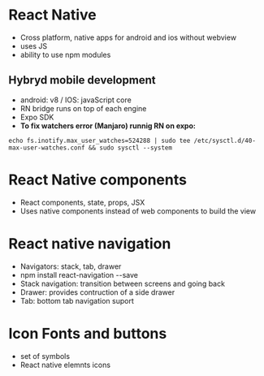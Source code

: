 # React Native
- Cross platform, native apps for android and ios without webview
- uses JS
- ability to use npm modules
## Hybryd mobile development
- android: v8 / IOS: javaScript core
- RN bridge runs on top of each engine
- Expo SDK
- **To fix watchers error (Manjaro) runnig RN on expo:**
```shell
echo fs.inotify.max_user_watches=524288 | sudo tee /etc/sysctl.d/40-max-user-watches.conf && sudo sysctl --system
```
# React Native components
- React components, state, props, JSX
- Uses native components instead of web components to build the view
# React native navigation
- Navigators: stack, tab, drawer
- npm install react-navigation --save
- Stack navigation: transition between screens and going back
- Drawer: provides contruction of a side drawer
- Tab: bottom tab navigation suport
# Icon Fonts and buttons
- set of symbols
- React native elemnts icons

